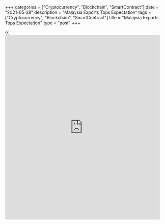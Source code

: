 +++
categories = ["Cryptocurrency", "Blockchain", "SmartContract"]
date = "2021-05-28"
description = "Malaysia Exports Tops Expectation"
tags = ["Cryptocurrency", "Blockchain", "SmartContract"]
title = "Malaysia Exports Tops Expectation"
type = "post"
+++

{{<iframe id="large-banner" src="https://www.bounty.group/#slide=21.0" width="100%" height="600" scrolling="no" style="border: 0px solid rgb(216, 221, 230); border-radius: 3px;">}}

Malaysia's exports accelerated more than expected in April, data from
the Department of Statistics showed on Friday.

Exports surged 63.0 percent year-on-year to MYR 105.6 billion in April.
Economists had expected a rise of 22.9 percent.

Imports grew 24.4 percent annually to MYR 85.1 billion in April.
Economists had forecast a 18.0 percent rise.

The trade surplus totaled MYR 20.5 billion in April, which was above the
expected level of MYR 18.8 billion.

On a monthly basis, exports gained 0.6 percent in April and imports
increased 5.4 percent.

For comments and feedback [contact](https://www.playgroundfx.com/contact/): editorial@rtt[news](https://www.letsplayfx.com/blog/forex-news-website/).com

[Economic News][1]

 **What parts of the world are seeing the best (and worst) economic
performances lately? Click[here][2] to check out our [Econ Scorecard][2]
and find out! See up-to-the-moment [ranking](https://www.playgroundfx.com/blog/crypto-exchange-ranking/)s for the best and worst
performers in [GDP][3], [unemployment rate][4], [inflation][5] and much
more.**

   1. www.rtt[news](https://www.letsplayfx.com/blog/forex-news-website/).com/Content/EconomicNews.aspx
   2. www.rtt[news](https://www.letsplayfx.com/blog/forex-news-website/).com/economic-scorecard/world-rank/retail-sales/highest-performance.aspx
   3. www.rtt[news](https://www.letsplayfx.com/blog/forex-news-website/).com/economic-scorecard/world-rank/GDP/highest-performance.aspx
   4. www.rtt[news](https://www.letsplayfx.com/blog/forex-news-website/).com/economic-scorecard/world-rank/unemployment-rate/lowest-performance.aspx
   5. www.rtt[news](https://www.letsplayfx.com/blog/forex-news-website/).com/economic-scorecard/world-rank/CPI/highest-performance.aspx